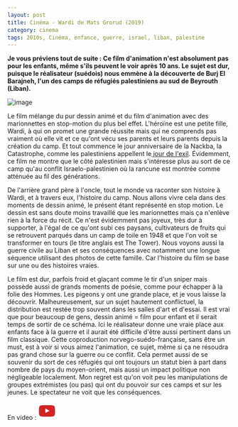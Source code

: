 ```yaml
---
layout: post
title: Cinéma - Wardi de Mats Grorud (2019)
category: cinema
tags: 2010s, Cinéma, enfance, guerre, israel, liban, palestine
---
```

**Je vous préviens tout de suite : Ce film d'animation n'est absolument pas pour les enfants, même s'ils peuvent le voir après 10 ans. Le sujet est dur, puisque le réalisateur (suédois) nous emmène à la découverte de Burj El Barajneh, l'un des camps de réfugiés palestiniens au sud de Beyrouth (Liban).**

![image](https://filedn.eu/llqi9IBxlYouGRXYG2xlROb/img/2019/wardi.jpg)

Le film mélange du pur dessin animé et du film d'animation avec des marionnettes en stop-motion du plus bel effet. L'héroïne est une petite fille, Wardi, à qui on promet une grande réussite mais qui ne comprends pas vraiment où elle vit et ce qu'ont vécu ses parents et leurs parents depuis la création du camp. Et tout commence le jour anniversaire de la Nackba, la Catastrophe, comme les palestiniens appellent le<a href="https://fr.wikipedia.org/wiki/Exode_palestinien_de_1948"> jour de l'exil</a>. Évidemment, ce film ne montre que le côté palestinien mais s'intéresse plus au sort de ce camp qu'au conflit Israelo-palestinien où la rancune est montrée comme atténuée au fil des générations. 

De l'arrière grand père à l'oncle, tout le monde va raconter son histoire à Wardi, et à travers eux, l'histoire du camp. Nous allons vivre cela dans des moments de dessin animé, le présent étant représenté en stop motion. Le dessin est sans doute moins travaillé que les marionnettes mais ça n'enlève rien à la force du récit. Ce n'est évidemment pas joyeux, très dur à supporter, à l'égal de ce qu'ont subi ces paysans, cultivateurs de fruits qui se retrouvent parqués dans un camp de toile en 1948 et que l'on voit se transformer en tours (le titre anglais est The Tower). Nous voyons aussi la guerre civile au Liban et ses conséquences avec notamment une longue séquence utilisant des photos de cette famille. Car l'histoire du film se base sur une ou des histoires vraies.

Le film est dur, parfois froid et glaçant comme le tir d'un sniper mais possède aussi de grands moments de poésie, comme pour échapper à la folie des Hommes. Les pigeons y ont une grande place, et je vous laisse la découvrir. Malheureusement, sur un sujet hautement conflictuel, la distribution est restée trop souvent dans les salles d'art et d'essai. Il est vrai que pour beaucoup de gens, dessin animé = film pour enfant et il serait temps de sortir de ce schéma. Ici le réalisateur donne une vraie place aux enfants face à la guerre et il aurait été difficile d'être aussi pertinent dans un film classique. Cette coproduction norvego-suédo-française, sans être un must, est à voir si vous aimez l'animation, ce sujet, même si ça ne résoudra pas grand chose sur la guerre ou ce conflit. Cela permet aussi de se souvenir du sort de ces réfugiés qui ont toujours un statut bien à part dans nombre de pays du moyen-orient, mais aussi un impact politique non négligeable localement. Mon regret est qu'on voit peu les manipulations de groupes extrémistes (ou pas) qui ont du pouvoir sur ces camps et sur les jeunes. Le spectateur ne voit que les conséquences.

En video : [![video](/images/youtube.png)](https://www.youtube.com/watch?v=ciDXSGeQw24)


